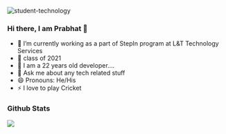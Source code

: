 
![student-technology](https://user-images.githubusercontent.com/80385292/115465715-a25ab580-a24c-11eb-9e31-458e7e15aa9e.jpg)

### Hi there, I am Prabhat 👋

- 🔭 I’m currently working as a part of StepIn program at L&T Technology Services
- 🌱 class of 2021
- 👯 I am a 22 years old developer....
- 💬 Ask me about any tech related stuff
- 😄 Pronouns: He/His
- ⚡ I love to play Cricket

### Github Stats

<img src="https://github-readme-stats.vercel.app/api?username=PrabhatRoshan&&show_icons=true&title_color=ffffff&icon_color=bb2acf&text_color=daf7dc&bg_color=151515">
